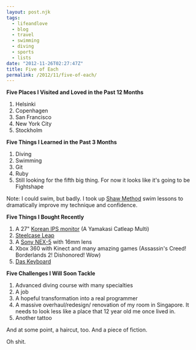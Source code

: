 ```yaml
---
layout: post.njk
tags:
  - lifeandlove
  - blog
  - travel
  - swimming
  - diving
  - sports
  - lists
date: "2012-11-26T02:27:47Z"
title: Five of Each
permalink: /2012/11/five-of-each/
---
```


**Five Places I Visited and Loved in the Past 12 Months**

  1. Helsinki
  2. Copenhagen
  3. San Francisco
  4. New York City
  5. Stockholm

**Five Things I Learned in the Past 3 Months**

  1. Diving
  2. Swimming
  3. Git
  4. Ruby
  5. Still looking for the fifth big thing. For now it looks like it's going to be Fightshape

Note: I could swim, but badly. I took up [Shaw Method](http://artofswimming.com/) swim lessons to dramatically improve my technique and confidence.

**Five Things I Bought Recently**

  1. A 27" [Korean IPS monitor](http://www.codinghorror.com/blog/2012/07/the-ips-lcd-revolution.html) (A Yamakasi Catleap Multi)
  2. [Steelcase Leap](http://www.steelcase.com/en/products/category/seating/task/leap/pages/overview.aspx)
  3. A [Sony NEX-5](http://www.sony.com.sg/productcategory/nex-camera) with 16mm lens
  4. Xbox 360 with Kinect and many amazing games (Assassin's Creed! Borderlands 2! Dishonored! Wow)
  5. [Das Keyboard](http://www.daskeyboard.com/)

**Five Challenges I Will Soon Tackle**

  1. Advanced diving course with many specialties
  2. A job
  3. A hopeful transformation into a real programmer
  4. A massive overhaul/redesign/ renovation of my room in Singapore. It needs to look less like a place that 12 year old me once lived in.
  5. Another tattoo

And at some point, a haircut, too. And a piece of fiction.

Oh shit.
